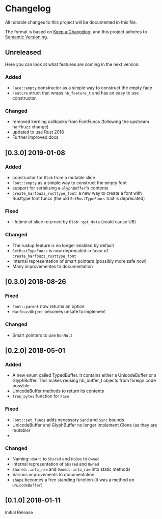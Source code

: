 # Changelog

All notable changes to this project will be documented in this file.

The format is based on [Keep a Changelog](https://keepachangelog.com/en/1.0.0/),
and this project adheres to [Semantic Versioning](https://semver.org/spec/v2.0.0.html).

## Unreleased

Here you can look at what features are coming in the next version.

### Added

- `Face::empty` constructor as a simple way to construct the empty face
- `Feature` struct that wraps `hb_feature_t` and has an easy to use constructor.

### Changed

- removed kerning callbacks from FontFuncs (following the upstream harfbuzz
  change)
- updated to use Rust 2018
- Further improved docs

## [0.3.0] 2019-01-08

### Added

- constructor for `Blob` from a mutable slice
- `Font::empty` as a simple way to construct the empty font
- support for serializing a `GlyphBuffer`'s contents
- `create_harfbuzz_rusttype_font`: a new way to create a font with Rusttype font
  funcs (the old `SetRustTypeFuncs` trait is deprecated)

### Fixed

- lifetime of slice returned by `Blob::get_data` (could cause UB)

### Changed

- The rustup feature is no longer enabled by default
- `SetRustTypeFuncs` is now deprecated in favor of
  `create_harfbuzz_rusttype_font`
- Internal representation of smart pointers (possibly more safe now)
- Many improvementes to documentation

## [0.3.0] 2018-08-26

### Fixed

- `Font::parent` now returns an option
- `HarfbuzzObject` becomes unsafe to implement

### Changed

- Smart pointers to use `NonNull`

## [0.2.0] 2018-05-01

### Added

- A new enum called TypedBuffer. It contains either a UnicodeBuffer or a GlyphBuffer. This makes reusing hb_buffer_t objects from foreign code possible.
- UnicodeBuffer methods to return its contents
- `from_bytes` function for `Face`

### Fixed

- `Font::set_funcs` adds necessary `Send` and `Sync` bounds
- UnicodeBuffer and GlyphBuffer no longer implement Clone (as they are
  mutable)
-

### Changed

- Naming: `HbArc` to `Shared` and `HbBox` to `Owned`
- internal representation of `Shared` and `Owned`
- `Shared::into_raw` and `Owned::into_raw` into static methods
- Various improvements to documentation
- `shape` becomes a free standing function (it was a method on `UnicodeBuffer`)

## [0.1.0] 2018-01-11

Initial Release
